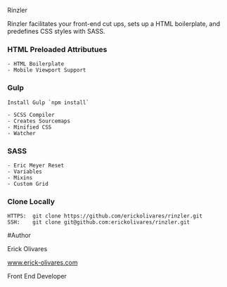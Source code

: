 Rinzler

Rinzler facilitates your front-end cut ups, sets up a HTML boilerplate, and predefines CSS styles with SASS.

### HTML Preloaded Attributues

    - HTML Boilerplate
    - Mobile Viewport Support

### Gulp 

    Install Gulp `npm install`

    - SCSS Compiler
    - Creates Sourcemaps
    - Minified CSS
    - Watcher

### SASS 

    - Eric Meyer Reset
    - Variables
    - Mixins
    - Custom Grid

### Clone Locally

    HTTPS:  git clone https://github.com/erickolivares/rinzler.git
    SSH:    git clone git@github.com:erickolivares/rinzler.git

#Author

Erick Olivares

www.erick-olivares.com

Front End Developer 

